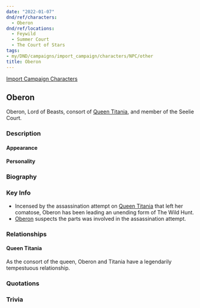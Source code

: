 ```yaml
---
date: "2022-01-07"
dnd/ref/characters:
  - Oberon
dnd/ref/locations:
  - Feywild
  - Summer Court
  - The Court of Stars
tags:
- my/DND/campaigns/import_campaign/characters/NPC/other
title: Oberon
---
```


[Import Campaign Characters](/dnd/characters/)

## Oberon

Oberon, Lord of Beasts, consort of [Queen Titania](/dnd/npcs/queen-titania), and member of the Seelie Court.

### Description

#### Appearance

#### Personality

### Biography

### Key Info

- Incensed by the assassination attempt on [Queen Titania](/dnd/npcs/queen-titania) that left her comatose, Oberon has been leading an unending form of The Wild Hunt.
- [Oberon](/dnd/npcs/oberon) suspects the parts was involved in the assassination attempt.

### Relationships

#### Queen Titania

As the consort of the queen, Oberon and Titania have a legendarily tempestuous relationship.

### Quotations

### Trivia
